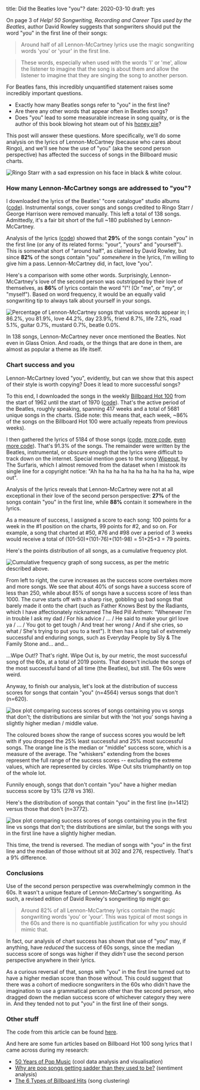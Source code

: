 title: Did the Beatles love "you"?
date: 2020-03-10
draft: yes

On page 3 of *Help! 50 Songwriting, Recording and Career Tips used by the Beatles*, author David Rowley suggests that songwriters should put the word "you" in the first line of their songs:

> Around half of all Lennon-McCartney lyrics use the magic songwriting words 'you' or 'your' in the first line.

> These words, especially when used with the words 'I' or 'me', allow the listener to imagine that the song is about them and allow the listener to imagine that they are singing the song to another person.

For Beatles fans, this incredibly unquantified statement raises some incredibly important questions.

* Exactly how many Beatles songs refer to "you" in the first line?
* Are there any other words that appear often in Beatles songs?
* Does "you" lead to some measurable increase in song quality, or is the author of this book blowing hot steam out of his [honey pie](https://www.youtube.com/watch?v=l-ekNlk5VDM)?

This post will answer these questions. More specifically, we'll do some analysis on the lyrics of Lennon-McCartney (because who cares about Ringo), and we'll see how the use of "you" (aka the second person perspective) has affected the success of songs in the Billboard music charts.

<img src="{{ url_for('static', filename='img/beatles-and-you/sad-ringo.jpeg') }}"
     alt="Ringo Starr with a sad expression on his face in black & white colour."
     class="centered">

### How many Lennon-McCartney songs are addressed to "you"?
I downloaded the lyrics of the Beatles' "core catalogue" studio albums ([code](https://github.com/Kevinpgalligan/BeatlesAndYou/blob/master/beatles_lyrics_scraper.py)). Instrumental songs, cover songs and songs credited to Ringo Starr / George Harrison were removed manually. This left a total of 138 songs. Admittedly, it's a fair bit short of the full ~180 published by Lennon-McCartney.

Analysis of the lyrics ([code](https://github.com/Kevinpgalligan/BeatlesAndYou/blob/master/lyrics_analysis.py)) showed that **29%** of the songs contain "you" in the first line (or any of its related forms: "your", "yours" and "yourself"). This is somewhat short of "around half", as claimed by David Rowley, but since **82%** of the songs contain "you" *somewhere* in the lyrics, I'm willing to give him a pass. Lennon-McCartney did, in fact, love "you".

Here's a comparison with some other words. Surprisingly, Lennon-McCartney's love of the second person was outstripped by their love of themselves, as **86%** of lyrics contain the word "I"! (Or "me", or "my", or "myself"). Based on word frequency, it would be an equally valid songwriting tip to always talk about yourself in your songs.

<img src="{{ url_for('static', filename='img/beatles-and-you/word-freq-beatles.png') }}"
     alt="Percentage of Lennon-McCartney songs that various words appear in; I 86.2%, you 81.9%, love 44.2%, day 23.9%, friend 8.7%, life 7.2%, road 5.1%, guitar 0.7%, mustard 0.7%, beatle 0.0%."
     class="centered">

In 138 songs, Lennon-McCartney never once mentioned the Beatles. Not even in Glass Onion. And roads, or the things that are done in them, are almost as popular a theme as life itself.

### Chart success and you
Lennon-McCartney loved "you", evidently, but can we show that this aspect of their style is worth copying? Does it lead to more successful songs?

To this end, I downloaded the songs in the weekly [Billboard Hot 100](https://en.wikipedia.org/wiki/Billboard_Hot_100) from the start of 1962 until the start of 1970 ([code](https://github.com/Kevinpgalligan/BeatlesAndYou/blob/master/chart_scrape.py)). That's the active period of the Beatles, roughly speaking, spanning 417 weeks and a total of 5681 unique songs in the charts. (Side note: this means that, each week, ~86% of the songs on the Billboard Hot 100 were actually repeats from previous weeks).

I then gathered the lyrics of 5184 of those songs ([code](https://github.com/Kevinpgalligan/BeatlesAndYou/blob/master/chart_lyrics_scrape.py), [more code](https://github.com/Kevinpgalligan/BeatlesAndYou/blob/master/google_lyrics_scrape.py), [even more code](https://github.com/Kevinpgalligan/BeatlesAndYou/blob/master/general_lyrics_scrape.py)). That's 91.3% of the songs. The remainder were written by the Beatles, instrumental, or obscure enough that the lyrics were difficult to track down on the internet. Special mention goes to the song [Wipeout](https://www.youtube.com/watch?v=p13yZAjhU0M), by The Surfaris, which I almost removed from the dataset when I mistook its single line for a copyright notice: "Ah ha ha ha ha ha ha ha ha ha ha ha, wipe out".

Analysis of the lyrics reveals that Lennon-McCartney were not at all exceptional in their love of the second person perspective: **27%** of the songs contain "you" in the first line, while **88%** contain it somewhere in the lyrics.

As a measure of success, I assigned a score to each song: 100 points for a week in the #1 position on the charts, 99 points for #2, and so on. For example, a song that charted at #50, #76 and #98 over a period of 3 weeks would receive a total of (101-50)+(101-76)+(101-98) = 51+25+3 = 79 points. 

Here's the points distribution of all songs, as a cumulative frequency plot.

<img src="{{ url_for('static', filename='img/beatles-and-you/success-scores-cumulative.png') }}"
     alt="Cumulative frequency graph of song success, as per the metric described above."
     class="centered">

From left to right, the curve increases as the success score overtakes more and more songs. We see that about 40% of songs have a success score of less than 250, while about 85% of songs have a success score of less than 1000. The curve starts off with a sharp rise, gobbling up bad songs that barely made it onto the chart (such as Father Knows Best by the Radiants, which I have affectionately nicknamed The Red Pill Anthem: "Whenever I'm in trouble I ask my dad / For his advice / ... / He said to make your girl love ya / ... / You got to get tough / And treat her wrong / And if she cries, so what / She's trying to put you to a test"). It then has a long tail of extremely successful and enduring songs, such as Everyday People by Sly & The Family Stone and... and...

...Wipe Out!? That's right. Wipe Out is, by our metric, the most successful song of the 60s, at a total of 2019 points. That doesn't include the songs of the most successful band of all time (the Beatles), but still. The 60s were weird.

Anyway, to finish our analysis, let's look at the distribution of success scores for songs that contain "you" (n=4564) versus songs that don't (n=620).

<img src="{{ url_for('static', filename='img/beatles-and-you/you-vs-notyou-boxplot.png') }}"
     alt="box plot comparing success scores of songs containing you vs songs that don't; the distributions are similar but with the 'not you' songs having a slightly higher median / middle value."
     class="centered">

The coloured boxes show the range of success scores you would be left with if you dropped the 25% least successful and 25% most successful songs. The orange line is the median or "middle" success score, which is a measure of the average. The "whiskers" extending from the boxes represent the full range of the success scores -- excluding the extreme values, which are represented by circles. Wipe Out sits triumphantly on top of the whole lot.

Funnily enough, songs that don't contain "you" have a higher median success score by 13% (278 vs 316).

Here's the distribution of songs that contain "you" in the first line (n=1412) versus those that don't (n=3772).

<img src="{{ url_for('static', filename='img/beatles-and-you/youfirstline-vs-notyoufirstline-boxplot.png') }}"
     alt="box plot comparing success scores of songs containing you in the first line vs songs that don't; the distributions are similar, but the songs with you in the first line have a slightly higher median."
     class="centered">

This time, the trend is reversed. The median of songs with "you" in the first line and the median of those without sit at 302 and 276, respectively. That's a 9% difference.

### Conclusions
Use of the second person perspective was overwhelmingly common in the 60s. It wasn't a unique feature of Lennon-McCartney's songwriting. As such, a revised edition of David Rowley's songwriting tip might go:

> Around 82% of all Lennon-McCartney lyrics contain the magic songwriting words 'you' or 'your'. This was typical of most songs in the 60s and there is no quantifiable justification for why you should mimic that.

In fact, our analysis of chart success has shown that use of "you" may, if anything, have *reduced* the success of 60s songs, since the median success score of songs was higher if they *didn't* use the second person perspective anywhere in their lyrics.

As a curious reversal of that, songs with "you" in the first line turned out to have a higher median score than those without. This could suggest that there was a cohort of mediocre songwriters in the 60s who didn't have the imagination to use a grammatical person other than the second person, who dragged down the median success score of whichever category they were in. And they tended not to put "you" in the first line of their songs.

### Other stuff
The code from this article can be found [here](https://github.com/Kevinpgalligan/BeatlesAndYou).

And here are some fun articles based on Billboard Hot 100 song lyrics that I came across during my research:

* [50 Years of Pop Music](https://www.kaylinpavlik.com/50-years-of-pop-music/) (cool data analysis and visualisation)
* [Why are pop songs getting sadder than they used to be?](https://aeon.co/ideas/why-are-pop-songs-getting-sadder-than-they-used-to-be) (sentiment analysis)
* [The 6 Types of Billboard Hits](https://medium.com/@latenightfroyo/the-6-types-of-billboard-hits-e0cb2987abf) (song clustering)
